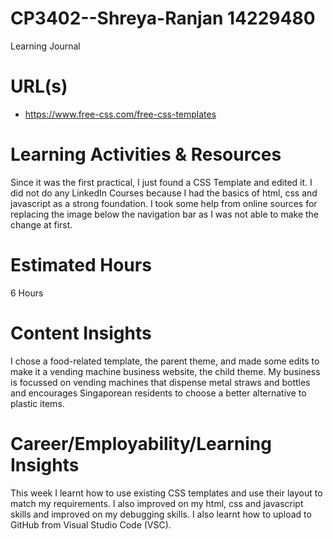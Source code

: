 # CP3402--Shreya-Ranjan 14229480
Learning Journal 

# URL(s)
- https://www.free-css.com/free-css-templates

# Learning Activities & Resources
Since it was the first practical, I just found a CSS Template and edited it. I did not do any LinkedIn Courses because I had the basics of html, css and javascript as a strong foundation. I took some help from online sources for replacing the image below the navigation bar as I was not able to make the change at first.

# Estimated Hours
6 Hours

# Content Insights
I chose a food-related template, the parent theme, and made some edits to make it a vending machine business website, the child theme. My business is focussed on vending machines that dispense metal straws and bottles and encourages Singaporean residents to choose a better alternative to plastic items. 

# Career/Employability/Learning Insights
This week I learnt how to use existing CSS templates and use their layout to match my requirements. I also improved on my html, css and javascript skills and improved on my debugging skills. I also learnt how to upload to GitHub from Visual Studio Code (VSC).